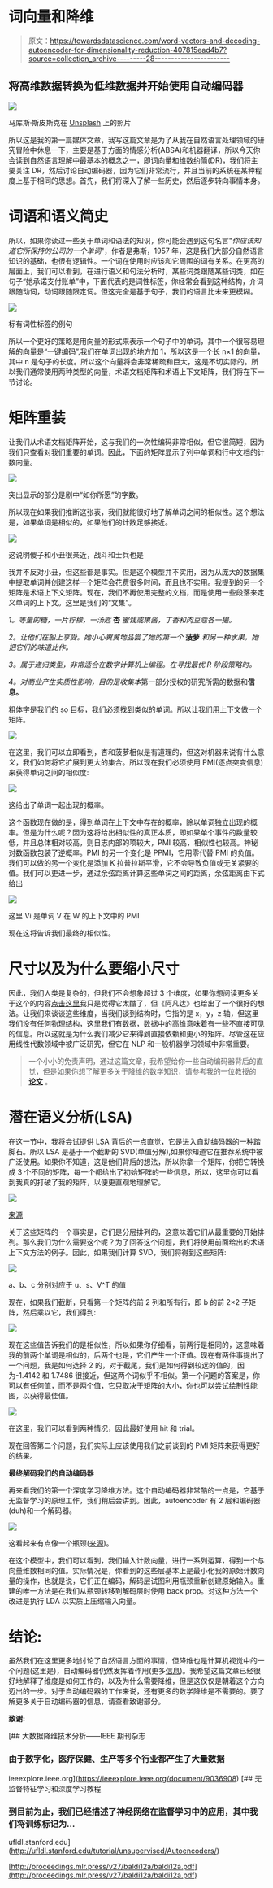 # 词向量和降维

> 原文：<https://towardsdatascience.com/word-vectors-and-decoding-autoencoder-for-dimensionality-reduction-407815ead4b7?source=collection_archive---------28----------------------->

## 将高维数据转换为低维数据并开始使用自动编码器

![](img/da40021ebe72cc7f2e70ed09b871d542.png)

马库斯·斯皮斯克在 [Unsplash](https://unsplash.com/@markusspiske?utm_source=unsplash&utm_medium=referral&utm_content=creditCopyText) 上的照片

所以这是我的第一篇媒体文章，我写这篇文章是为了从我在自然语言处理领域的研究冒险中休息一下，主要是基于方面的情感分析(ABSA)和机器翻译，所以今天你会读到自然语言理解中最基本的概念之一，即词向量和维数约简(DR)，我们将主要关注 DR，然后讨论自动编码器，因为它们非常流行，并且当前的系统在某种程度上基于相同的思想。首先，我们将深入了解一些历史，然后逐步转向事情本身。

# **词语和语义简史**

所以，如果你读过一些关于单词和语法的知识，你可能会遇到这句名言"*你应该知道它所保持的公司的一个单词*"，作者是弗斯，1957 年，这是我们大部分自然语言知识的基础，也很有逻辑性。一个词在使用时应该和它周围的词有关系。在更高的层面上，我们可以看到，在进行语义和句法分析时，某些词类跟随某些词类，如在句子“她承诺支付账单”中，下面代表的是词性标签，你经常会看到这种结构，介词跟随动词，动词跟随限定词。但这完全是基于句子，我们的语言比未来更模糊。

![](img/cb2fa467ccea5d510237bf439acfb7f7.png)

标有词性标签的例句

所以一个更好的策略是用向量的形式来表示一个句子中的单词，其中一个很容易理解的向量是“一键编码”,我们在单词出现的地方加 1，所以这是一个长 n×1 的向量，其中 n 是句子的长度。所以这个向量将会非常稀疏和巨大，这是不切实际的。所以我们通常使用两种类型的向量，术语文档矩阵和术语上下文矩阵，我们将在下一节讨论。

# **矩阵重装**

让我们从术语文档矩阵开始，这与我们的一次性编码非常相似，但它很简短，因为我们只查看对我们重要的单词。因此，下面的矩阵显示了列中单词和行中文档的计数向量。

![](img/76e95c4f9205477a0a5d0e609f335c7d.png)

突出显示的部分是剧中“如你所愿”的字数。

所以现在如果我们推断这张表，我们就能很好地了解单词之间的相似性。这个想法是，如果单词是相似的，如果他们的计数足够接近。

![](img/00535f08799fd08f041c2754a6b37951.png)

这说明傻子和小丑很亲近，战斗和士兵也是

我并不反对小丑，但这些都是事实。但是这个模型并不实用，因为从庞大的数据集中提取单词并创建这样一个矩阵会花费很多时间，而且也不实用。我提到的另一个矩阵是术语上下文矩阵。现在，我们不再使用完整的文档，而是使用一些段落来定义单词的上下文。这里是我们的“文集”。

*1。等量的糖，一片柠檬，一汤匙* **杏** *蜜饯或果酱，丁香和肉豆蔻各一撮。*

*2。让他们在船上享受。她小心翼翼地品尝了她的第一个* **菠萝** *和另一种水果，她把它们的味道比作。*

*3。属于递归类型，非常适合在数字计算机上编程。在寻找最优 R 阶段策略时。*

*4。对商业产生实质性影响，目的是收集本*第一部分授权的研究所需的数据和**信息。**

粗体字是我们的 so 目标，我们必须找到类似的单词。所以让我们用上下文做一个矩阵。

![](img/b23d8c2f7ae3aa35ac627836771d6d98.png)

在这里，我们可以立即看到，杏和菠萝相似是有道理的，但这对机器来说有什么意义，我们如何将它扩展到更大的集合。所以现在我们必须使用 PMI(逐点突变信息)来获得单词之间的相似度:

![](img/b625ddf0630947969632be93663efcf0.png)

这给出了单词一起出现的概率。

这个函数现在做的是，得到单词在上下文中存在的概率，除以单词独立出现的概率。但是为什么呢？因为这将给出相似性的真正本质，即如果单个事件的数量较低，并且总体相对较高，则日志内部的项较大，PMI 较高，相似性也较高。神秘对数函数包装了逆概率。PMI 的另一个变化是 PPMI，它用零代替 PMI 的负值。我们可以做的另一个变化是添加 K 拉普拉斯平滑，它不会导致负值或无关紧要的值。我们可以更进一步，通过余弦距离计算这些单词之间的距离，余弦距离由下式给出

![](img/31415840f38d6e6c8a302f0615d427c5.png)

这里 Vi 是单词 V 在 W 的上下文中的 PMI

现在这将告诉我们最终的相似性。

# **尺寸以及为什么要缩小尺寸**

因此，我们人类是复杂的，但我们不会想象超过 3 个维度，如果你想阅读更多关于这个的内容[点击这里](https://science.howstuffworks.com/science-vs-myth/everyday-myths/see-the-fourth-dimension.htm)我只是觉得它太酷了，但《阿凡达》也给出了一个很好的想法。让我们来谈谈这些维度，当我们谈到结构时，它指的是 x，y，z 轴，但这里我们没有任何物理结构，这里我们有数据，数据中的高维意味着有一些不直接可见的信息。所以这就是为什么我们减少它来得到直接依赖和更小的矩阵。尽管这在应用线性代数领域中被广泛研究，但它在 NLP 和一般机器学习领域中非常重要。

> 一个小小的免责声明，通过这篇文章，我希望给你一些自动编码器背后的直觉，但是如果你想了解更多关于降维的数学知识，请参考我的一位教授的 [**论文**](https://ieeexplore.ieee.org/document/9036908/authors#authors) 。

# **潜在语义分析(LSA)**

在这一节中，我将尝试提供 LSA 背后的一点直觉，它是进入自动编码器的一种踏脚石。所以 LSA 是基于一个截断的 SVD(单值分解),如果你知道它在推荐系统中被广泛使用。如果你不知道，这是他们背后的想法，所以你拿一个矩阵，你把它转换成 3 个不同的矩阵，每一个都给出了初始矩阵的一些信息，所以，这里你可以看到我真的打破了我的矩阵，以便更直观地理解它。

![](img/9551311be055dccf93f1ab2a3c3ed223.png)

[来源](https://images.app.goo.gl/n6f4HXUtKDiHmkqn6)

关于这些矩阵的一个事实是，它们是分层排列的，这意味着它们从最重要的开始排列。那么我们为什么需要这个呢？为了回答这个问题，我们将使用前面给出的术语上下文方法的例子。因此，如果我们计算 SVD，我们将得到这些矩阵:

![](img/7332b690da13e62481e905e610bc09e3.png)

a、b、c 分别对应于 u、s、V^T 的值

现在，如果我们截断，只看第一个矩阵的前 2 列和所有行，即 b 的前 2×2 子矩阵，然后乘以它，我们得到:

![](img/bab3d1c9febceefd38ce7139bed35703.png)

现在这些值告诉我们的是相似性，所以如果你仔细看，前两行是相同的，这意味着我的前两个单词是相似的，后两个也是，它们产生一个正值。现在有两件事提出了一个问题，我是如何选择 2 的，对于截尾，我们是如何得到较远的值的，因为-1.4142 和 1.7486 很接近，但这两个词似乎不相似。第一个问题的答案是，你可以有任何值，而不是两个值，它只取决于矩阵的大小，你也可以尝试绘制性能图，以获得最佳值。

![](img/2678bfaba0dfc802a68b1ca0ec0cd849.png)

在这里，我们可以看到两种情况，因此最好使用 hit 和 trial。

现在回答第二个问题，我们实际上应该使用我们之前谈到的 PMI 矩阵来获得更好的结果。

**最终解码我们的自动编码器**

再来看我们的第一个深度学习降维方法。这个自动编码器非常酷的一点是，它基于无监督学习的原理工作，我们稍后会讲到。因此，autoencoder 有 2 层和编码器(duh)和一个解码器。

![](img/671f4485ea6e140e799a07af0b90f9d9.png)

这看起来有点像一个瓶颈([来源](https://miro.medium.com/max/3148/1*44eDEuZBEsmG_TCAKRI3Kw@2x.png))。

在这个模型中，我们可以看到，我们输入计数向量，进行一系列运算，得到一个与向量维数相同的值。实际情况是，你看到的这些层基本上是最小化我的原始计数向量的操作，也就是说，它们正在编码，解码层试图利用瓶颈重新创建原始输入。重建的唯一方法是在我们从瓶颈转移到解码层时使用 back prop。对这种方法一个改进是执行 LDA 以实质上压缩输入向量。

# 结论:

虽然我们在这里更多地讨论了自然语言方面的事情，但降维也是计算机视觉中的一个问题(这里是)，自动编码器仍然发挥着作用(更多[信息](https://www.analyticsvidhya.com/blog/2018/06/unsupervised-deep-learning-computer-vision/))。我希望这篇文章已经很好地解释了维度是如何工作的，以及为什么需要降维，但是这仅仅是朝着这个方向迈出的一步。对于自动编码器的工作来说，还有更多的数学降维是不需要的。要了解更多关于自动编码器的信息，请查看致谢部分。

**致谢:**

 [## 大数据降维技术分析——IEEE 期刊杂志

### 由于数字化，医疗保健、生产等多个行业都产生了大量数据

ieeexplore.ieee.org](https://ieeexplore.ieee.org/document/9036908) [](http://ufldl.stanford.edu/tutorial/unsupervised/Autoencoders/) [## 无监督特征学习和深度学习教程

### 到目前为止，我们已经描述了神经网络在监督学习中的应用，其中我们将训练标记为…

ufldl.stanford.edu](http://ufldl.stanford.edu/tutorial/unsupervised/Autoencoders/) 

[http://proceedings.mlr.press/v27/baldi12a/baldi12a.pdf](http://proceedings.mlr.press/v27/baldi12a/baldi12a.pdf)